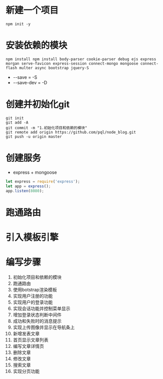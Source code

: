 # 新建一个项目
```
npm init -y
```
# 安装依赖的模块
```
npm install npm install body-parser cookie-parser debug ejs express morgan serve-favicon express-session connect-mongo mongoose connect-flash multer async bootstrap jquery-S
```
- --save = -S
- --save-dev = -D

# 创建并初始化git
```
git init
git add -A
git commit -m "1.初始化项目和依赖的模块"
git remote add origin https://github.com/pql/node_blog.git 
git push -u origin master
```

# 创建服务
- express + mongoose
```js
let express = require('express');
let app = express();
app.listen(8080);
```

# 跑通路由

# 引入模板引擎

# 编写步骤
1. 初始化项目和依赖的模块
2. 跑通路由
3. 使用botstrap渲染模板
4. 实现用户注册的功能
5. 实现用户的登录功能
6. 实现会话功能并控制菜单显示
7. 增加登录状态判断中间件
8. 成功和失败时的消息提示
9. 实现上传图像并显示在导航条上
10. 新增发表文章
11. 首页显示文章列表
12. 编写文章详情页
13. 删除文章
14. 修改文章
15. 搜索文章
16. 实现分页功能